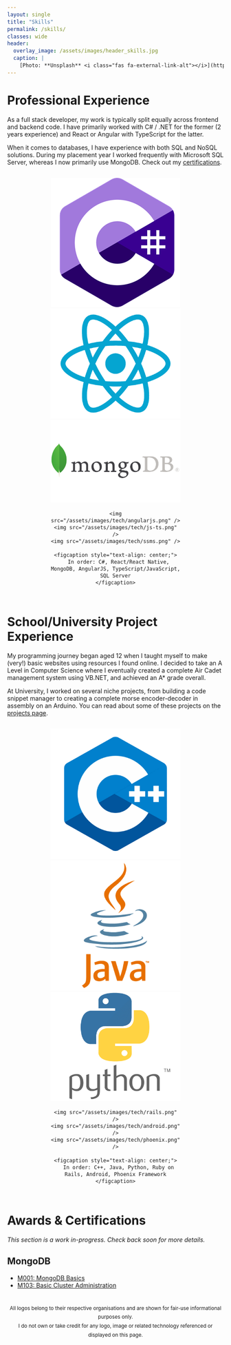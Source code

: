 ```yaml
---
layout: single
title: "Skills"
permalink: /skills/
classes: wide
header:
  overlay_image: /assets/images/header_skills.jpg
  caption: |
    [Photo: **Unsplash** <i class="fas fa-external-link-alt"></i>](https://unsplash.com/photos/DnUIfLUREwc)
---
```


<style>
.page {
  margin: auto;
  float: right;
}
.center {
  text-align: center;
}
</style>

# Professional Experience

As a full stack developer, my work is typically split equally across frontend
and backend code. I have primarily worked with C# / .NET for the former (2 years
experience) and React or Angular with TypeScript for the latter.

When it comes to databases, I have experience with both SQL and NoSQL solutions.
During my placement year I worked frequently with Microsoft SQL Server, whereas
I now primarily use MongoDB. Check out my [certifications](#awards--certifications).

<div class="center">
  <figure class="third" style="display: inline-block; width: 60%;">
    <img src="/assets/images/tech/c-sharp.png" />
    <img src="/assets/images/tech/react.png" />
    <img src="/assets/images/tech/mongodb.png" />

    <img src="/assets/images/tech/angularjs.png" />
    <img src="/assets/images/tech/js-ts.png" />
    <img src="/assets/images/tech/ssms.png" />

    <figcaption style="text-align: center;">
      In order: C#, React/React Native, MongoDB, AngularJS, TypeScript/JavaScript, SQL Server
    </figcaption>
  </figure>
</div>

# School/University Project Experience

My programming journey began aged 12 when I taught myself to make (very!) basic
websites using resources I found online. I decided to take an A Level in
Computer Science where I eventually created a complete Air Cadet management
system using VB.NET, and achieved an A* grade overall.

At University, I worked on several niche projects, from building a code snippet
manager to creating a complete morse encoder-decoder in assembly on an Arduino.
You can read about some of these projects on the [projects page](/projects).

<div class="center">
  <figure class="third" style="display: inline-block; width: 60%;">
    <img src="/assets/images/tech/cpp.png" />
    <img src="/assets/images/tech/java.png" />
    <img src="/assets/images/tech/python.png" />

    <img src="/assets/images/tech/rails.png" />
    <img src="/assets/images/tech/android.png" />
    <img src="/assets/images/tech/phoenix.png" />

    <figcaption style="text-align: center;">
      In order: C++, Java, Python, Ruby on Rails, Android, Phoenix Framework
    </figcaption>
  </figure>
</div>

# Awards & Certifications

_This section is a work in-progress. Check back soon for more details._

## MongoDB
- [M001: MongoDB Basics](https://university.mongodb.com/course_completion/d9e3238c-b8f3-49bc-b379-05aa53a585a8?utm_source=copy&utm_medium=social&utm_campaign=university_social_sharing)
- [M103: Basic Cluster Administration](https://university.mongodb.com/course_completion/d0957142-c981-4a60-a283-8fa68ef78f9c?utm_source=copy&utm_medium=social&utm_campaign=university_social_sharing)

<br />
<div class="center">
  <sub>
    All logos belong to their respective organisations and are shown for fair-use informational purposes only.
    <br>
    I do not own or take credit for any logo, image or related technology referenced or displayed on this page.
  </sub>
</div>
